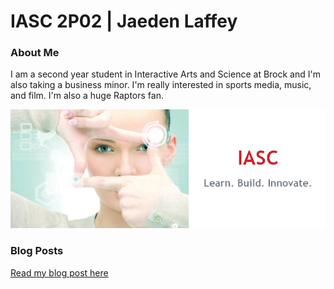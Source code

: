 # IASC 2P02 | Jaeden Laffey

### About Me

I am a second year student in Interactive Arts and Science at Brock and I'm also taking a business minor.   I'm really interested in sports media, music, and film.  I'm also a huge Raptors fan.  

![](images/IASC.png)

### Blog Posts

[Read my blog post here](blog)
